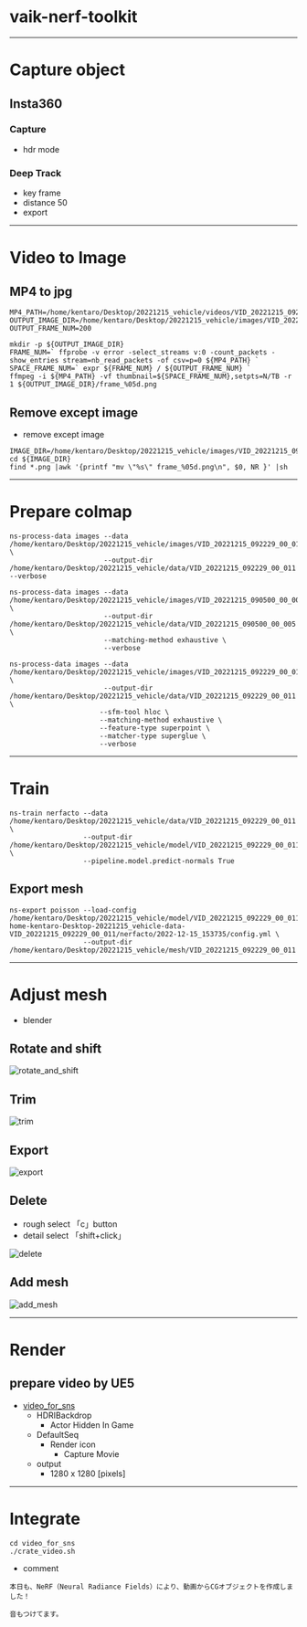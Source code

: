 # vaik-nerf-toolkit

-----------

# Capture object

## Insta360

### Capture
- hdr mode

### Deep Track
- key frame
- distance 50
- export

-----------

# Video to Image

## MP4 to jpg

```shell
MP4_PATH=/home/kentaro/Desktop/20221215_vehicle/videos/VID_20221215_092229_00_011.mp4
OUTPUT_IMAGE_DIR=/home/kentaro/Desktop/20221215_vehicle/images/VID_20221215_092229_00_011
OUTPUT_FRAME_NUM=200

mkdir -p ${OUTPUT_IMAGE_DIR}
FRAME_NUM=` ffprobe -v error -select_streams v:0 -count_packets -show_entries stream=nb_read_packets -of csv=p=0 ${MP4_PATH} `
SPACE_FRAME_NUM=` expr ${FRAME_NUM} / ${OUTPUT_FRAME_NUM} `
ffmpeg -i ${MP4_PATH} -vf thumbnail=${SPACE_FRAME_NUM},setpts=N/TB -r 1 ${OUTPUT_IMAGE_DIR}/frame_%05d.png
```

## Remove except image

- remove except image

```shell
IMAGE_DIR=/home/kentaro/Desktop/20221215_vehicle/images/VID_20221215_092229_00_011
cd ${IMAGE_DIR}
find *.png |awk '{printf "mv \"%s\" frame_%05d.png\n", $0, NR }' |sh
```

----------


# Prepare colmap

```shell
ns-process-data images --data /home/kentaro/Desktop/20221215_vehicle/images/VID_20221215_092229_00_011 \
                       --output-dir /home/kentaro/Desktop/20221215_vehicle/data/VID_20221215_092229_00_011 --verbose
```

```shell
ns-process-data images --data /home/kentaro/Desktop/20221215_vehicle/images/VID_20221215_090500_00_005 \
                       --output-dir /home/kentaro/Desktop/20221215_vehicle/data/VID_20221215_090500_00_005 \
                       --matching-method exhaustive \
                       --verbose
```

```shell
ns-process-data images --data /home/kentaro/Desktop/20221215_vehicle/images/VID_20221215_092229_00_011 \
                       --output-dir /home/kentaro/Desktop/20221215_vehicle/data/VID_20221215_092229_00_011 \
                      --sfm-tool hloc \
                      --matching-method exhaustive \
                      --feature-type superpoint \
                      --matcher-type superglue \
                      --verbose
```

-----------

# Train

```shell
ns-train nerfacto --data /home/kentaro/Desktop/20221215_vehicle/data/VID_20221215_092229_00_011 \
                  --output-dir /home/kentaro/Desktop/20221215_vehicle/model/VID_20221215_092229_00_011  \
                  --pipeline.model.predict-normals True
```

## Export mesh
```shell
ns-export poisson --load-config /home/kentaro/Desktop/20221215_vehicle/model/VID_20221215_092229_00_011/-home-kentaro-Desktop-20221215_vehicle-data-VID_20221215_092229_00_011/nerfacto/2022-12-15_153735/config.yml \
                  --output-dir /home/kentaro/Desktop/20221215_vehicle/mesh/VID_20221215_092229_00_011
```

--------

# Adjust mesh
- blender

## Rotate and shift

![rotate_and_shift](doc/rotate_shift.gif)

## Trim

![trim](doc/trim.gif)


## Export

![export](doc/export.gif)

## Delete
- rough select 「c」button
- detail select 「shift+click」

![delete](doc/delete.gif)

## Add mesh

![add_mesh](doc/add_mesh.gif)

-------

# Render

## prepare video by UE5
- [video_for_sns](https://drive.google.com/file/d/16unWZmbYkJuuNoWSi7FNVFZ3HeMjNkS0/view?usp=sharing)
  - HDRIBackdrop
    - Actor Hidden In Game
  - DefaultSeq
    - Render icon
      - Capture Movie
  - output
    - 1280 x 1280 [pixels]

--------

# Integrate

```shell
cd video_for_sns
./crate_video.sh
```

- comment

```
本日も、NeRF（Neural Radiance Fields）により、動画からCGオブジェクトを作成しました！

音もつけてます。
```
